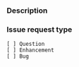 <!--

   ************************************** WARNING **************************************

   The ciarmcom bot parses this header automatically. Any deviation from the
   template may cause the bot to automatically correct this header or may result in a
   warning message, requesting updates.

   Please ensure that nothing follows the Issue request type section, all
   issue details are within the Description section and no changes are made to the
   template format (as detailed below).

   *************************************************************************************

-->

### Description

<!--
    Required
    Add detailed description of what you are reporting.
    Things to consider sharing:
    - What machine does this relate to?
    - What tools (name + version) are you using?
    - What platform are you running on?
    - What is the SHA of mbl-manifest or any other relevant repository? (git log -n1 --oneline)?
    - Can you provide a pinned manifest?
    - What are the steps to reproduce the issue?
-->


### Issue request type

<!--
    Required
    Please add only one X to one of the following types. Do not fill multiple types (split the issue otherwise.)
    Please note this is not a GitHub task list, indenting the boxes or changing the format to add a '.' or '*' in front
    of them would change the meaning incorrectly. The only changes to be made are to add a description text under the
    description heading and to add a 'x' to the correct box.
-->
    [ ] Question
    [ ] Enhancement
    [ ] Bug

